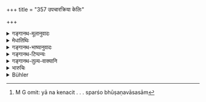 +++
title = "357 उपचारक्रिया केलिः"

+++

<details><summary>गङ्गानथ-मूलानुवादः</summary>

Offering help, flirting, touching of ornaments and clothes, sitting on the same bed,—all this has been declared to be ‘adultery.’—(357)
</details>

<details><summary>मेधातिथिः</summary>

या न केनचित् संबन्धेन संबन्धिनी तस्या वस्त्रमाल्यादिदानेन **उपकार**करणम् । तथा भोजनपानादिना । **केलिः** परिहासो वक्रभणितादिना । **स्पर्शो भूषणवाससाम्**[^१९७] । **भूषणं** हारकटकादि तदङ्गलग्नम्, तदीयम् एतद् वेति ज्ञात्वा विनाप्रयोजनेनान्यगृहीतम् अपि स्पृश्यते । एकस्यां खट्वायाम् असंसक्ताङ्गयोर् अपि सहासनम् । सर्वम् एतत् तुल्यदण्डम् ॥ ८.३५७ ॥


[^१९७]:
     M G omit: yā na kenacit . . . sparśo bhūṣaṇavāsasām
</details>

<details><summary>गङ्गानथ-भाष्यानुवादः</summary>

The ‘*offering of help*,’— in the shape of clothes, garlands, or articles of food and drink and other things,—to a lady who is not related to one in any way.

‘*Flirting*’—joking in ambiguous words, etc.

‘*Ornaments*,’— the necklace, the bracelet and so forth, either when all this is actually on her body, or even when held by others, if he touches them, without reason, simply because they belong to that particular lady.

‘*Sitting on the same bed*,’—oven without actually touching. All this makes him liable to the same punishment.—(357)
</details>

<details><summary>गङ्गानथ-टिप्पन्यः</summary>

This verse is quoted in *Vivādaratnākara* (p. 381), which explains ‘*upakārakriyā*’ as ‘behaving agreeably,’—and ‘*keli*’ as ‘flirtation.’
</details>

<details><summary>गङ्गानथ-तुल्य-वाक्यानि</summary>

**(verses 8.357-358)**

*Nārada* (12.65-66).—‘If one touches a woman where she should not be
touched, or allows himself to be similarly touched,—all such acts, done with mutual consent are declared to be Adultery. Bestowing attentions on a woman, sporting with her, touching her ornaments or clothes, sitting with her on the same bed,—all such acts are declared to be adulterous.’

*Arthaśāstra* (p. 175).—‘Catching hold of each other’s hair is
Adultery.’

*Bṛhaspati* (23.6-8).—‘Winking at a woman, smiling at her, sending
go-betweens to her, touching her ornaments or clothes,—is called Adultery of the first degree. Sending perfumes, garlands, fruits, wine, food or clothes, and conversing with her in secret, are regarded to be adulterous acts of the second degree. Sitting on the same bed, dallying, kissing or embracing each other,—is defined as Adultery of the highest degree.’

*Yājñavalkya* (2.254).—‘Touching of the cloth-knot, the cover over her
breast, or of her thighs or hair, conversing with her at improper times and places, and sitting with her on the same bed—(all this is Adultery).’

*Vyāsa* (Aparārka, p. 855).—(Reproduces Manu CCCLVII.)

Do. (Vivādaratnākara, p. 380).—‘Sending such presents as perfumes and garlands, incense, ornaments and clothes, and tempting her with foods and drinks,—all this they regard as Adultery of the middle degree. Sitting close to each other on the same couch or seat, and catching hold of each other’s hair,—this should be regarded as Adultery of the worst degree.’

*Kātyāyana* (Vivādaratnākara, p. 382).—‘Whatever acts a man does with
the intention of having intercourse with a woman, all such are declared to he reprehensible, as being conducive to the fulfilment of illicit love. If a man sends presents to the woman, or meets her at unreasonable hours and improper places, or touches her neck or hair or clothes, ears, nose, hands or other parts of the body,—if he sits with her and dines with her on the same seat,—all this has been declared by the sages to be Adultery. All such acts as sending presents of perfumes, garlands and clothes, and sending letters to her, should be regarded as indicative of Adultery.’
</details>

<details><summary>भारुचिः</summary>

**भूषणवाससाम्** उपदेशात् स्त्रीगतानां पुरुषगतानां च स्पर्शनाद् उभयापराधः । यच् चान्यत् स्निग्धदृष्टिनिपातनाङ्गविकारादि तद् अपि संग्रहणम् एव विज्ञेयम् ॥ ८.३५६ ॥

_इदं चान्यत् ।_
</details>

<details><summary>Bühler</summary>

357	Offering presents (to a woman), romping (with her), touching her ornaments and dress, sitting with her on a bed, all (these acts) are considered adulterous acts (samgrahana).
</details>

